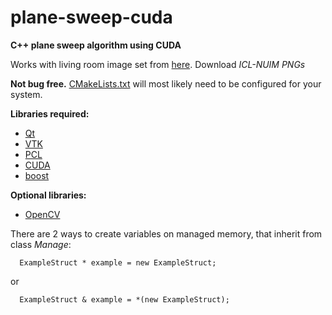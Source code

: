 # plane-sweep-cuda
**C++ plane sweep algorithm using CUDA**

Works with living room image set from [here](http://www.doc.ic.ac.uk/~ahanda/VaFRIC/iclnuim.html). Download *ICL-NUIM PNGs*  

**Not bug free.** [CMakeLists.txt](https://github.com/DKavolis/plane-sweep-cuda/blob/master/src/CMakeLists.txt) 
will most likely need to be configured for your system.

**Libraries required:**
* [Qt](http://www.qt.io/)
* [VTK](http://www.vtk.org/)
* [PCL](http://pointclouds.org/)
* [CUDA](https://developer.nvidia.com/cuda-zone)
* [boost](http://www.boost.org/)

**Optional libraries:**
* [OpenCV](http://opencv.org/)

There are 2 ways to create variables on managed memory, that inherit from class *Manage*:
```
  ExampleStruct * example = new ExampleStruct;
```
or
```
  ExampleStruct & example = *(new ExampleStruct);
```
